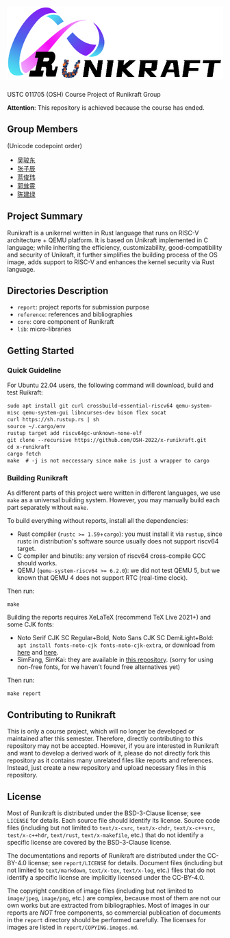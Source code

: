 # ![Runikraft_logo](./doc/assets/Runikraft_logo.svg)

USTC 011705 (OSH) Course Project of Runikraft Group

**Attention**: This repository is achieved because the course has ended.

## Group Members

(Unicode codepoint order)
- [吴骏东](https://github.com/wintermelon008)
- [张子辰](https://github.com/WCIofQMandRA)
- [蓝俊玮](https://github.com/Lan13)
- [郭耸霄](https://github.com/gsxgoldenlegendary)
- [陈建绿](https://github.com/hanhainebula)

## Project Summary

Runikraft is a unikernel written in Rust language that runs on RISC-V architecture + QEMU platform. It is based on Unikraft implemented in C language; while inheriting the efficiency, customizability, good-compatibility and security of Unikraft, it further simplifies the building process of the OS image, adds support to RISC-V and enhances the kernel security via Rust language.

## Directories Description

- `report`: project reports for submission purpose
- `reference`: references and bibliographies
- `core`: core component of Runikraft
- `lib`: micro-libraries

## Getting Started

### Quick Guideline

For Ubuntu 22.04 users, the following command will download, build and test Ruikraft:

```shell
sudo apt install git curl crossbuild-essential-riscv64 qemu-system-misc qemu-system-gui libncurses-dev bison flex socat
curl https://sh.rustup.rs | sh
source ~/.cargo/env
rustup target add riscv64gc-unknown-none-elf
git clone --recursive https://github.com/OSH-2022/x-runikraft.git
cd x-runikraft
cargo fetch
make  # -j is not neccessary since make is just a wrapper to cargo
```

### Building Runikraft

As different parts of this project were written in different languages, we use `make` as a universal building system. However, you may manually build each part separately without `make`. 

To build everything without reports, install all the dependencies:

- Rust compiler (`rustc >= 1.59`+`cargo`): you must install it via `rustup`, since rustc in distribution's software source usually does not support riscv64 target.
- C compiler and binutils: any version of riscv64 cross-compile GCC should works.
- QEMU (`qemu-system-riscv64 >= 6.2.0`): we did not test QEMU 5, but we known that QEMU 4 does not support RTC (real-time clock).

Then run:

```shell
make
```

Building the reports requires XeLaTeX (recommend TeX Live 2021+) and some CJK fonts:

- Noto Serif CJK SC Regular+Bold, Noto Sans CJK SC DemiLight+Bold: `apt install fonts-noto-cjk fonts-noto-cjk-extra`, or download from [here](https://mirrors.ustc.edu.cn/ubuntu/pool/main/f/fonts-noto-cjk/fonts-noto-cjk-extra_20220127%2Brepack1-1_all.deb) and [here](https://mirrors.ustc.edu.cn/ubuntu/pool/main/f/fonts-noto-cjk/fonts-noto-cjk_20220127%2Brepack1-1_all.deb).
- SimFang, SimKai: they are available in [this repository](https://github.com/Halfish/lstm-ctc-ocr/tree/master/fonts). (sorry for using non-free fonts, for we haven't found free alternatives yet)

Then run:

```shell
make report
```

## Contributing to Runikraft

This is only a course project, which will no longer be developed or maintained after this semester. Therefore, directly contributing to this repository may not be accepted. However, if you are interested in Runikraft and want to develop a derived work of it, please do not directly fork this repository as it contains many unrelated files like reports and references. Instead, just create a new repository and upload necessary files in this repository. 

## License

Most of Runikraft is distributed under the BSD-3-Clause license; see `LICENSE` for details. Each source file should identify its license. Source code files (including but not limited to `text/x-csrc`, `text/x-chdr`, `text/x-c++src`, `test/x-c++hdr`, `text/rust`, `text/x-makefile`, etc.) that do not identify a specific license are covered by the BSD-3-Clause license. 

The documentations and reports of Runikraft are distributed under the CC-BY-4.0 license; see `report/LICENSE` for details. Document files (including but not limited to `text/markdown`, `text/x-tex`, `text/x-log`, etc.) files that do not identify a specific license are implicitly licensed under the CC-BY-4.0. 

The copyright condition of image files (including but not limited to `image/jpeg`, `image/png`, etc.) are complex, because most of them are not our own works but are extracted from bibliographies. Most of images in our reports are *NOT* free components, so commercial publication of documents in the `report` directory should be performed carefully.  The licenses for images are listed in  `report/COPYING.images.md`. 
